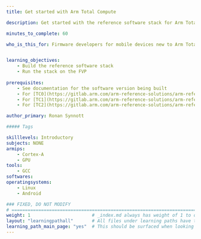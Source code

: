 ```yaml
---
title: Get started with Arm Total Compute

description: Get started with the reference software stack for Arm Total Compute

minutes_to_complete: 60  

who_is_this_for: Firmware developers for mobile devices new to Arm Total Compute.


learning_objectives: 
    - Build the reference software stack
    - Run the stack on the FVP
    
prerequisites:
    - See documentation for the software version being built
    - For [TC0](https://gitlab.arm.com/arm-reference-solutions/arm-reference-solutions-docs/-/blob/master/docs/totalcompute/tc0/user-guide.rst)
    - For [TC1](https://gitlab.arm.com/arm-reference-solutions/arm-reference-solutions-docs/-/blob/master/docs/totalcompute/tc1/user-guide.rst)
    - For [TC2](https://gitlab.arm.com/arm-reference-solutions/arm-reference-solutions-docs/-/blob/master/docs/totalcompute/tc2/user-guide.rst)

author_primary: Ronan Synnott

##### Tags

skilllevels: Introductory
subjects: NONE
armips:
    - Cortex-A
    - GPU
tools:
    - GCC
softwares:
operatingsystems:
    - Linux
    - Android

### FIXED, DO NOT MODIFY
# ================================================================================
weight: 1                       # _index.md always has weight of 1 to order correctly
layout: "learningpathall"       # All files under learning paths have this same wrapper
learning_path_main_page: "yes"  # This should be surfaced when looking for related content. Only set for _index.md of learning path content.
---
```

